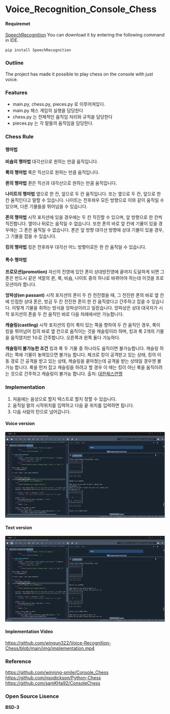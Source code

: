 # Voice_Recognition_Console_Chess
#### Requiremet
[SpeechRecognition](https://pypi.org/project/SpeechRecognition/)
You can download it by entering the following command in IDE.
```
pip install SpeechRecognition
```

### Outline
The project has made it possible to play chess on the console with just voice.
### Features
- main.py, chess.py, pieces.py 로 이루어져있다.
- main.py 체스 게임의 실행을 담당한다
- chess.py 는 전체적인 움직임 처리와 규칙을 담당한다 
- pieces.py 는 각 말들의 움직임을 담당한다. 
### Chess Rule
#### 행마법
**비숍의 행마법**
대각선으로 원하는 만큼 움직입니다.

**룩의 행마법**
룩은 직선으로 원하는 만큼 움직입니다.

**퀸의 행마법**
퀸은 직선과 대각선으로 원하는 만큼 움직입니다.

**나이트의 행마법**
옆으로 한 칸, 앞으로 두 칸 움직입니다. 또는 옆으로 두 칸, 앞으로 한 칸 움직인다고 말할 수 있습니다. 나이트는 전후좌우 모든 방향으로 이와 같이 움직일 수 있으며, 다른 기물들을 뛰어넘을 수 있습니다.

**폰의 행마법**
시작 포지션에 있을 경우에는 두 칸 직진할 수 있으며, 앞 방향으로 한 칸씩 직진합니다. 옆이나 뒤로는 움직일 수 없습니다. 또한 폰의 바로 앞 칸에 기물이 있을 경우에는 그 폰은 움직일 수 없습니다. 폰은 앞 방향 대각선 방향에 상대 기물이 있을 경우, 그 기물을 잡을 수 있습니다.

**킹의 행마법**
킹은 전후좌우 대각선 어느 방향이로든 한 칸 움직일 수 있습니다.

#### 특수 행마법
**프로모션(promotion)**
자신의 진영에 있던 폰이 상대방진영에 끝까지 도달하게 되면 그 폰은 반드시 같은 색깔의 퀸, 룩, 비숍, 나이트 중의 하나로 바뀌어야 하는데 이것을 프로모션이라 합니다.

**앙파상(en passant)**
시작 포지션의 폰이 두 칸 전진했을 때, 그 전진한 폰의 바로 옆 칸에 인접한 상대 폰은, 방금 두 칸 전진한 폰이 한 칸 움직였다고 간주하고 잡을 수 있습니다. 이렇게 기물을 취하는 방식을 앙파상이라고 일컫습니다. 앙파상은 상대 대국자가 시작 포지션의 폰을 두 칸 움직인 바로 다음 차례에서만 가능합니다.

**캐슬링(castling)**
시작 포지션의 킹이 룩이 있는 쪽을 향하여 두 칸 움직인 경우, 룩이 킹을 뛰어넘어 킹의 바로 옆 칸으로 움직이는 것을 캐슬링이라 하며, 킹과 룩 2개의 기물을 움직였지만 1수로 간주합니다. 오른쪽과 왼쪽 둘다 가능하다.

**캐슬링이 불가능한 조건**
킹과 룩 두 기물 중 하나라도 움직이면 불가능합니다.
캐슬링 하려는 쪽에 기물이 놓여있으면 불가능 합니다.
체크로 킹이 공격받고 있는 상태, 킹의 이동 경로 간 공격을 받고 있는 상태, 캐슬링을 끝마쳤는데 공격을 받는 상태일 경우엔 불가능 합니다.
룩을 먼저 잡고 캐슬링을 하려고 할 경우 이 때는 킹이 아닌 룩을 움직이려는 것으로 간주하고 캐슬링이 불가능 합니다.
출처: [대한체스연맹](http://www.kchess.or.kr/)

### Implementation
1. 처음에는 음성으로 할지 텍스트로 할지 정할 수 있습니다.
2. 움직일 말의 시작위치를 입력하고 다음 끝 위치를 입력하면 됩니다.
3. 다음 사람의 턴으로 넘어갑니다.
#### Voice version
<img src="https://github.com/wingun322/Voice-Recognition-Chess/blob/main/img/Implementation1.JPG">

#### Text version
<img src="https://github.com/wingun322/Voice-Recognition-Chess/blob/main/img/Implementation2.JPG">

#### Implementation Video
https://github.com/wingun322/Voice-Recognition-Chess/blob/main/img/implementation.mp4
### Reference
https://github.com/winning-smile/Console_Chess
https://github.com/nsodickson/Python-Chess
https://github.com/samKHa92/ConsoleChess
### Open Source Lisence
**BSD-3**